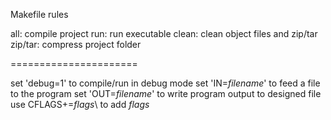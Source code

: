 Makefile rules

all: compile project
run: run executable
clean: clean object files and zip/tar
zip/tar: compress project folder

======================

set 'debug=1' to compile/run in debug mode
set 'IN=*filename*' to feed a file to the program
set 'OUT=*filename*' to write program output to designed file
use CFLAGS+=*flags*\ to add *flags*
